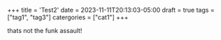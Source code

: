 +++
title = 'Test2'
date = 2023-11-11T20:13:03-05:00
draft = true
tags = ["tag1", "tag3"]
catergories = ["cat1"]
+++

thats not the funk assault!